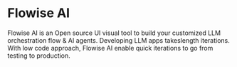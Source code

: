 # Flowise AI

Flowise AI is an Open source UI visual tool to build your customized LLM orchestration flow & AI agents. Developing LLM apps takeslength iterations. With low code approach, Flowise AI enable quick iterations to go from testing to production.
